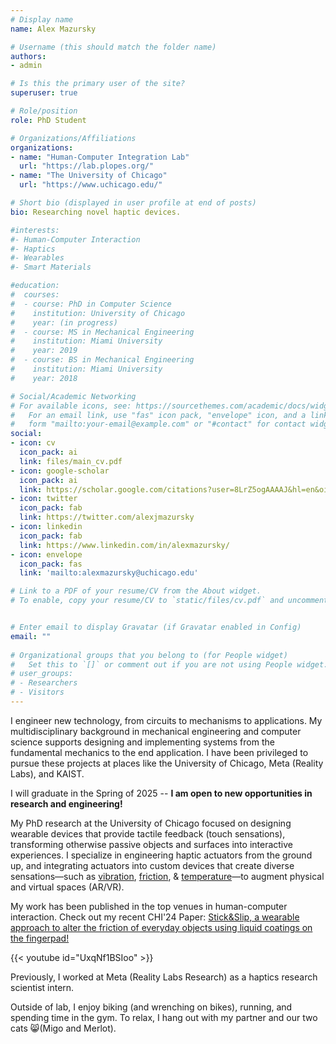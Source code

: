 ```yaml
---
# Display name
name: Alex Mazursky

# Username (this should match the folder name)
authors:
- admin

# Is this the primary user of the site?
superuser: true

# Role/position
role: PhD Student

# Organizations/Affiliations
organizations:
- name: "Human-Computer Integration Lab"
  url: "https://lab.plopes.org/"
- name: "The University of Chicago"
  url: "https://www.uchicago.edu/"

# Short bio (displayed in user profile at end of posts)
bio: Researching novel haptic devices.

#interests:
#- Human-Computer Interaction
#- Haptics
#- Wearables
#- Smart Materials

#education:
#  courses:
#  - course: PhD in Computer Science
#    institution: University of Chicago
#    year: (in progress)
#  - course: MS in Mechanical Engineering
#    institution: Miami University
#    year: 2019
#  - course: BS in Mechanical Engineering
#    institution: Miami University
#    year: 2018

# Social/Academic Networking
# For available icons, see: https://sourcethemes.com/academic/docs/widgets/#icons
#   For an email link, use "fas" icon pack, "envelope" icon, and a link in the
#   form "mailto:your-email@example.com" or "#contact" for contact widget.
social:
- icon: cv
  icon_pack: ai
  link: files/main_cv.pdf
- icon: google-scholar
  icon_pack: ai
  link: https://scholar.google.com/citations?user=8LrZ5ogAAAAJ&hl=en&oi=ao
- icon: twitter
  icon_pack: fab
  link: https://twitter.com/alexjmazursky
- icon: linkedin
  icon_pack: fab
  link: https://www.linkedin.com/in/alexmazursky/
- icon: envelope
  icon_pack: fas
  link: 'mailto:alexmazursky@uchicago.edu'

# Link to a PDF of your resume/CV from the About widget.
# To enable, copy your resume/CV to `static/files/cv.pdf` and uncomment the lines below.  


# Enter email to display Gravatar (if Gravatar enabled in Config)
email: ""
  
# Organizational groups that you belong to (for People widget)
#   Set this to `[]` or comment out if you are not using People widget.  
# user_groups:
# - Researchers
# - Visitors
---
```

I engineer new technology, from circuits to mechanisms to applications. My multidisciplinary background in mechanical engineering and computer science supports designing and implementing systems from the fundamental mechanics to the end application. I have been privileged to pursue these projects at places like the University of Chicago, Meta (Reality Labs), and KAIST.

I will graduate in the Spring of 2025 -- **I am open to new opportunities in research and engineering!**

My PhD research at the University of Chicago focused on designing wearable devices that provide tactile feedback (touch sensations), transforming otherwise passive objects and surfaces into interactive experiences. I specialize in engineering haptic actuators from the ground up, and integrating actuators into custom devices that create diverse sensations—such as [vibration](https://www.alexmazursky.com/publication/chi-2021-magnetio/), [friction](https://www.alexmazursky.com/publication/chi-2024-stickslip/), & [temperature](https://www.alexmazursky.com/publication/ieee-vr-2024-thermalgrasp/)—to augment physical and virtual spaces (AR/VR). 

My work has been published in the top venues in human-computer interaction. Check out my recent CHI'24 Paper: [Stick&Slip, a wearable approach to alter the friction of everyday objects using liquid coatings on the fingerpad!](https://www.alexmazursky.com/publication/chi-2024-stickslip/chi-2024-stick&slip.pdf)

{{< youtube id="UxqNf1BSIoo" >}}

Previously, I worked at Meta (Reality Labs Research) as a haptics research scientist intern. 

Outside of lab, I enjoy biking (and wrenching on bikes), running, and spending time in the gym. To relax, I hang out with my partner and our two cats​ :smile_cat:(Migo and Merlot).

